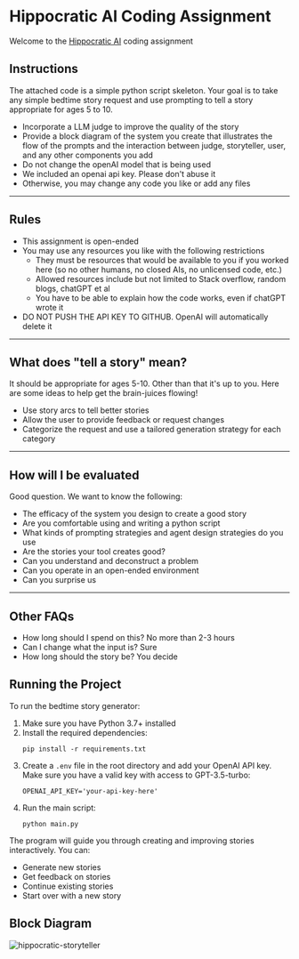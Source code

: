 # Hippocratic AI Coding Assignment
Welcome to the [Hippocratic AI](https://www.hippocraticai.com) coding assignment

## Instructions
The attached code is a simple python script skeleton. Your goal is to take any simple bedtime story request and use prompting to tell a story appropriate for ages 5 to 10.
- Incorporate a LLM judge to improve the quality of the story
- Provide a block diagram of the system you create that illustrates the flow of the prompts and the interaction between judge, storyteller, user, and any other components you add
- Do not change the openAI model that is being used
- We included an openai api key. Please don't abuse it
- Otherwise, you may change any code you like or add any files

---

## Rules
- This assignment is open-ended
- You may use any resources you like with the following restrictions
   - They must be resources that would be available to you if you worked here (so no other humans, no closed AIs, no unlicensed code, etc.)
   - Allowed resources include but not limited to Stack overflow, random blogs, chatGPT et al
   - You have to be able to explain how the code works, even if chatGPT wrote it
- DO NOT PUSH THE API KEY TO GITHUB. OpenAI will automatically delete it

---

## What does "tell a story" mean?
It should be appropriate for ages 5-10. Other than that it's up to you. Here are some ideas to help get the brain-juices flowing!
- Use story arcs to tell better stories
- Allow the user to provide feedback or request changes
- Categorize the request and use a tailored generation strategy for each category

---

## How will I be evaluated
Good question. We want to know the following:
- The efficacy of the system you design to create a good story
- Are you comfortable using and writing a python script
- What kinds of prompting strategies and agent design strategies do you use
- Are the stories your tool creates good?
- Can you understand and deconstruct a problem
- Can you operate in an open-ended environment
- Can you surprise us

---

## Other FAQs
- How long should I spend on this? 
No more than 2-3 hours
- Can I change what the input is? 
Sure
- How long should the story be?
You decide

## Running the Project

To run the bedtime story generator:

1. Make sure you have Python 3.7+ installed
2. Install the required dependencies:
   ```
   pip install -r requirements.txt
   ```
3. Create a `.env` file in the root directory and add your OpenAI API key. Make sure you have a valid key with access to GPT-3.5-turbo:
   ```
   OPENAI_API_KEY='your-api-key-here'
   ```
4. Run the main script:
   ```
   python main.py
   ```

The program will guide you through creating and improving stories interactively. You can:
- Generate new stories
- Get feedback on stories
- Continue existing stories
- Start over with a new story

## Block Diagram
![hippocratic-storyteller](https://github.com/user-attachments/assets/b2470a05-1e71-419d-8dfd-a7a7c8b5bf21)
